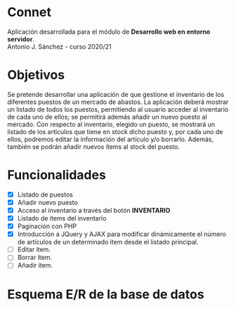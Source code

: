 # Connet
Aplicación desarrollada para el módulo de **Desarrollo web en entorno servidor**.<br/> 
Antonio J. Sánchez - curso 2020/21

# Objetivos
Se pretende desarrollar una aplicación de que gestione el inventario de los diferentes puestos de un mercado de abastos. La aplicación deberá mostrar un listado de todos los puestos, permitiendo al usuario acceder al inventario de cada uno de ellos; se permitirá además añadir un nuevo puesto al mercado.
Con respecto al inventario, elegido un puesto, se mostrará un listado de los artículos que tiene en stock dicho puesto y, por cada uno de ellos, podremos editar la información del artículo y/o borrarlo. Además, también se podrán añadir nuevos ítems al stock del puesto.

# Funcionalidades

- [X] Listado de puestos
- [X] Añadir nuevo puesto
- [X] Acceso al inventario a través del botón **INVENTARIO**
- [X] Listado de ítems del inventario
- [X] Paginación con PHP
- [X] Introducción a JQuery y AJAX para modificar dinámicamente el número de artículos de un determinado ítem desde el listado principal.
- [ ] Editar ítem.
- [ ] Borrar ítem.
- [ ] Añadir ítem.

# Esquema E/R de la base de datos

<!--<p><img src="https://github.com/bilbobolson/Connet/blob/main/base%20de%20datos/connet_ER.PNG" width="800"></p>-->
